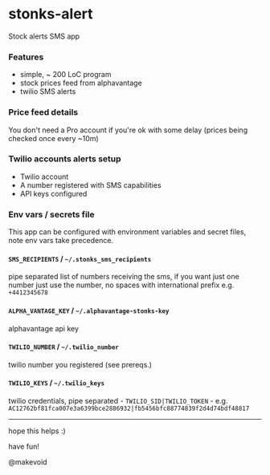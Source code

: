 # stonks-alert

Stock alerts SMS app

### Features

- simple, ~ 200 LoC program
- stock prices feed from alphavantage
- twilio SMS alerts

### Price feed details

You don't need a Pro account if you're ok with some delay (prices being checked once every ~10m)

### Twilio accounts alerts setup

- Twilio account
- A number registered with SMS capabilities
- API keys configured

### Env vars / secrets file

This app can be configured with environment variables and secret files, note env vars take precedence.

#### `SMS_RECIPIENTS` / `~/.stonks_sms_recipients`

pipe separated list of numbers receiving the sms, if you want just one number just use the number, no spaces with international prefix e.g. `+4412345678`

#### `ALPHA_VANTAGE_KEY` / `~/.alphavantage-stonks-key`

alphavantage api key

#### `TWILIO_NUMBER` / `~/.twilio_number`

twilio number you registered (see prereqs.)

#### `TWILIO_KEYS` / `~/.twilio_keys`

twilio credentials, pipe separated - `TWILIO_SID|TWILIO_TOKEN` - e.g. `AC12762bf81fca007e3a6399bce2886932|fb5456bfc88774839f2d4d74bdf48817`


---

hope this helps :)

have fun!

@makevoid
